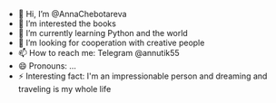 - 👋 Hi, I’m @AnnaChebotareva
- 👀 I’m interested the books
- 🌱 I’m currently learning Python and the world
- 💞️ I’m looking for cooperation with creative people
- 📫 How to reach me: Telegram @annutik55
- 😄 Pronouns: ...
- ⚡ Interesting fact: I'm an impressionable person and dreaming and traveling is my whole life

<!---
AnnaChebotareva/AnnaChebotareva is a ✨ special ✨ repository because its `README.md` (this file) appears on your GitHub profile.
You can click the Preview link to take a look at your changes.
--->
